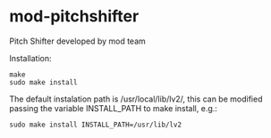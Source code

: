 mod-pitchshifter
================

Pitch Shifter developed by mod team

Installation:

	make
	sudo make install

The default instalation path is /usr/local/lib/lv2/, this can be modified passing the variable INSTALL_PATH to make install, e.g.:

	sudo make install INSTALL_PATH=/usr/lib/lv2

